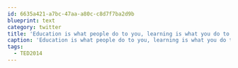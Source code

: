 ```yaml
---
id: 6635a421-a7bc-47aa-a80c-c8d7f7ba2d9b
blueprint: text
category: twitter
title: 'Education is what people do to you, learning is what you do to yourself — Joi Ito #TED2014'
caption: 'Education is what people do to you, learning is what you do to yourself — Joi Ito <span class="hashtag hashtag_local">#<a href="http://tweettemp.darylchymko.ca/?tag=ted2014">TED2014</a>'
tags:
  - TED2014
---
```

